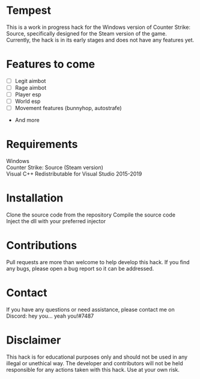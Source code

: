 # Tempest
This is a work in progress hack for the Windows version of Counter Strike: Source, specifically designed for the Steam version of the game.  
Currently, the hack is in its early stages and does not have any features yet.

# Features to come
- [ ] Legit aimbot
- [ ] Rage aimbot
- [ ] Player esp
- [ ] World esp
- [ ] Movement features (bunnyhop, autostrafe)
- And more

# Requirements
Windows  
Counter Strike: Source (Steam version)  
Visual C++ Redistributable for Visual Studio 2015-2019

# Installation
Clone the source code from the repository 
Compile the source code  
Inject the dll with your preferred injector  

# Contributions
Pull requests are more than welcome to help develop this hack. If you find any bugs, please open a bug report so it can be addressed.

# Contact
If you have any questions or need assistance, please contact me on Discord: hey you... yeah you!#7487

# Disclaimer
This hack is for educational purposes only and should not be used in any illegal or unethical way. The developer and contributors will not be held responsible for any actions taken with this hack. Use at your own risk.
